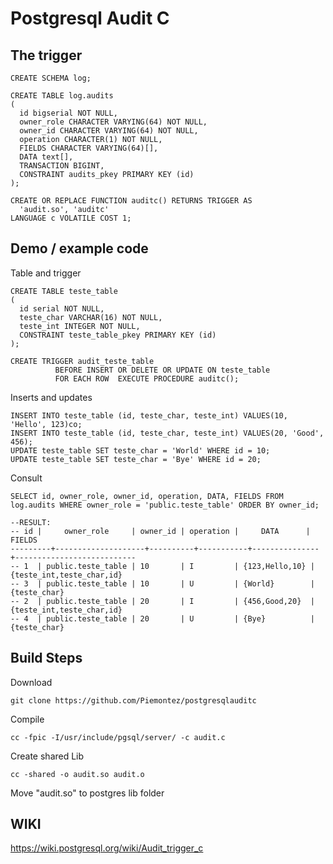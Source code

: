 Postgresql Audit C
================

The trigger
------------

	CREATE SCHEMA log;
 
	CREATE TABLE log.audits
	(
	  id bigserial NOT NULL,
	  owner_role CHARACTER VARYING(64) NOT NULL,
	  owner_id CHARACTER VARYING(64) NOT NULL,
	  operation CHARACTER(1) NOT NULL,
	  FIELDS CHARACTER VARYING(64)[],
	  DATA text[],
	  TRANSACTION BIGINT,
	  CONSTRAINT audits_pkey PRIMARY KEY (id)
	);
 
	CREATE OR REPLACE FUNCTION auditc() RETURNS TRIGGER AS
	  'audit.so', 'auditc'
	LANGUAGE c VOLATILE COST 1;

Demo / example code
------------

Table and trigger

	CREATE TABLE teste_table
	(
	  id serial NOT NULL,
	  teste_char VARCHAR(16) NOT NULL,
	  teste_int INTEGER NOT NULL,
	  CONSTRAINT teste_table_pkey PRIMARY KEY (id)
	);
 
	CREATE TRIGGER audit_teste_table
	          BEFORE INSERT OR DELETE OR UPDATE ON teste_table
	          FOR EACH ROW  EXECUTE PROCEDURE auditc();
 
Inserts and updates
 
	INSERT INTO teste_table (id, teste_char, teste_int) VALUES(10, 'Hello', 123)co;
	INSERT INTO teste_table (id, teste_char, teste_int) VALUES(20, 'Good', 456);
	UPDATE teste_table SET teste_char = 'World' WHERE id = 10;
	UPDATE teste_table SET teste_char = 'Bye' WHERE id = 20;

Consult
	 
	SELECT id, owner_role, owner_id, operation, DATA, FIELDS FROM log.audits WHERE owner_role = 'public.teste_table' ORDER BY owner_id;
 
	--RESULT:
	-- id |     owner_role     | owner_id | operation |     DATA      |          FIELDS           
	---------+--------------------+----------+-----------+---------------+---------------------------
	-- 1  | public.teste_table | 10       | I         | {123,Hello,10} | {teste_int,teste_char,id}
	-- 3  | public.teste_table | 10       | U         | {World}        | {teste_char}
	-- 2  | public.teste_table | 20       | I         | {456,Good,20}  | {teste_int,teste_char,id}
	-- 4  | public.teste_table | 20       | U         | {Bye}          | {teste_char}

Build Steps
------------

Download

	git clone https://github.com/Piemontez/postgresqlauditc


Compile

	cc -fpic -I/usr/include/pgsql/server/ -c audit.c

Create shared Lib

	cc -shared -o audit.so audit.o

Move "audit.so" to postgres lib folder


WIKI
------------
https://wiki.postgresql.org/wiki/Audit_trigger_c
